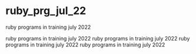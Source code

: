 # ruby_prg_jul_22
ruby programs in training july 2022 

ruby programs in training july 2022
ruby programs in training july 2022
ruby programs in training july 2022
ruby programs in training july 2022